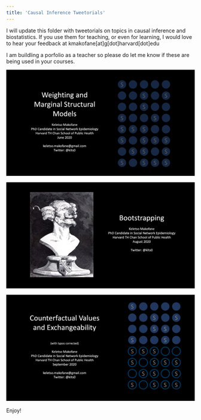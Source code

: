 ```yaml
---
title: 'Causal Inference Tweetorials'
---
```


I will update this folder with tweetorials on topics in causal inference and biostatistics. If you use them for teaching, or even for learning, I would love to hear your feedback at kmakofane[at]g[dot]harvard[dot]edu

I am buildling a porfolio as a teacher so please do let me know if these are being used in your courses.

![](_images/weighting.png)

![](_images/bootstrap.png)

![](_images/exchangeable.png)



Enjoy!




